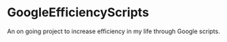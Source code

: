 # GoogleEfficiencyScripts
An on going project to increase efficiency in my life through Google scripts.
